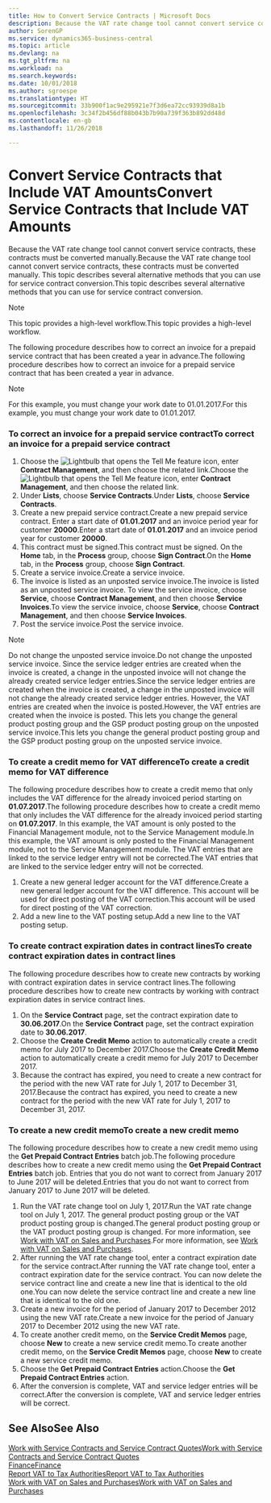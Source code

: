 ```yaml
---
title: How to Convert Service Contracts | Microsoft Docs
description: Because the VAT rate change tool cannot convert service contracts, these contracts must be converted manually. This topic describes several alternative methods that you can use for service contract conversion.
author: SorenGP
ms.service: dynamics365-business-central
ms.topic: article
ms.devlang: na
ms.tgt_pltfrm: na
ms.workload: na
ms.search.keywords: 
ms.date: 10/01/2018
ms.author: sgroespe
ms.translationtype: HT
ms.sourcegitcommit: 33b900f1ac9e295921e7f3d6ea72cc93939d8a1b
ms.openlocfilehash: 3c34f2b456df88b043b7b90a739f363b892dd48d
ms.contentlocale: en-gb
ms.lasthandoff: 11/26/2018

---
```

# <a name="convert-service-contracts-that-include-vat-amounts"></a><span data-ttu-id="15bfb-104">Convert Service Contracts that Include VAT Amounts</span><span class="sxs-lookup"><span data-stu-id="15bfb-104">Convert Service Contracts that Include VAT Amounts</span></span>
<span data-ttu-id="15bfb-105">Because the VAT rate change tool cannot convert service contracts, these contracts must be converted manually.</span><span class="sxs-lookup"><span data-stu-id="15bfb-105">Because the VAT rate change tool cannot convert service contracts, these contracts must be converted manually.</span></span> <span data-ttu-id="15bfb-106">This topic describes several alternative methods that you can use for service contract conversion.</span><span class="sxs-lookup"><span data-stu-id="15bfb-106">This topic describes several alternative methods that you can use for service contract conversion.</span></span>  

> [!NOTE]  
>  <span data-ttu-id="15bfb-107">This topic provides a high-level workflow.</span><span class="sxs-lookup"><span data-stu-id="15bfb-107">This topic provides a high-level workflow.</span></span>  

 <span data-ttu-id="15bfb-108">The following procedure describes how to correct an invoice for a prepaid service contract that has been created a year in advance.</span><span class="sxs-lookup"><span data-stu-id="15bfb-108">The following procedure describes how to correct an invoice for a prepaid service contract that has been created a year in advance.</span></span>  

> [!NOTE]  
>  <span data-ttu-id="15bfb-109">For this example, you must change your work date to 01.01.2017.</span><span class="sxs-lookup"><span data-stu-id="15bfb-109">For this example, you must change your work date to 01.01.2017.</span></span>  

### <a name="to-correct-an-invoice-for-a-prepaid-service-contract"></a><span data-ttu-id="15bfb-110">To correct an invoice for a prepaid service contract</span><span class="sxs-lookup"><span data-stu-id="15bfb-110">To correct an invoice for a prepaid service contract</span></span>  
1. <span data-ttu-id="15bfb-111">Choose the ![Lightbulb that opens the Tell Me feature](media/ui-search/search_small.png "Tell me what you want to do") icon, enter **Contract Management**, and then choose the related link.</span><span class="sxs-lookup"><span data-stu-id="15bfb-111">Choose the ![Lightbulb that opens the Tell Me feature](media/ui-search/search_small.png "Tell me what you want to do") icon, enter **Contract Management**, and then choose the related link.</span></span>  
2. <span data-ttu-id="15bfb-112">Under **Lists**, choose **Service Contracts**.</span><span class="sxs-lookup"><span data-stu-id="15bfb-112">Under **Lists**, choose **Service Contracts**.</span></span>  
3. <span data-ttu-id="15bfb-113">Create a new prepaid service contract.</span><span class="sxs-lookup"><span data-stu-id="15bfb-113">Create a new prepaid service contract.</span></span> <span data-ttu-id="15bfb-114">Enter a start date of **01.01.2017** and an invoice period year for customer **20000**.</span><span class="sxs-lookup"><span data-stu-id="15bfb-114">Enter a start date of **01.01.2017** and an invoice period year for customer **20000**.</span></span>  
4. <span data-ttu-id="15bfb-115">This contract must be signed.</span><span class="sxs-lookup"><span data-stu-id="15bfb-115">This contract must be signed.</span></span> <span data-ttu-id="15bfb-116">On the **Home** tab, in the **Process** group, choose **Sign Contract**.</span><span class="sxs-lookup"><span data-stu-id="15bfb-116">On the **Home** tab, in the **Process** group, choose **Sign Contract**.</span></span>  
5. <span data-ttu-id="15bfb-117">Create a service invoice.</span><span class="sxs-lookup"><span data-stu-id="15bfb-117">Create a service invoice.</span></span>
6. <span data-ttu-id="15bfb-118">The invoice is listed as an unposted service invoice.</span><span class="sxs-lookup"><span data-stu-id="15bfb-118">The invoice is listed as an unposted service invoice.</span></span> <span data-ttu-id="15bfb-119">To view the service invoice, choose **Service**, choose **Contract Management**, and then choose **Service Invoices**.</span><span class="sxs-lookup"><span data-stu-id="15bfb-119">To view the service invoice, choose **Service**, choose **Contract Management**, and then choose **Service Invoices**.</span></span>  
7. <span data-ttu-id="15bfb-120">Post the service invoice.</span><span class="sxs-lookup"><span data-stu-id="15bfb-120">Post the service invoice.</span></span>  

> [!NOTE]  
>  <span data-ttu-id="15bfb-121">Do not change the unposted service invoice.</span><span class="sxs-lookup"><span data-stu-id="15bfb-121">Do not change the unposted service invoice.</span></span> <span data-ttu-id="15bfb-122">Since the service ledger entries are created when the invoice is created, a change in the unposted invoice will not change the already created service ledger entries.</span><span class="sxs-lookup"><span data-stu-id="15bfb-122">Since the service ledger entries are created when the invoice is created, a change in the unposted invoice will not change the already created service ledger entries.</span></span> <span data-ttu-id="15bfb-123">However, the VAT entries are created when the invoice is posted.</span><span class="sxs-lookup"><span data-stu-id="15bfb-123">However, the VAT entries are created when the invoice is posted.</span></span> <span data-ttu-id="15bfb-124">This lets you change the general product posting group and the GSP product posting group on the unposted service invoice.</span><span class="sxs-lookup"><span data-stu-id="15bfb-124">This lets you change the general product posting group and the GSP product posting group on the unposted service invoice.</span></span>  

### <a name="to-create-a-credit-memo-for-vat-difference"></a><span data-ttu-id="15bfb-125">To create a credit memo for VAT difference</span><span class="sxs-lookup"><span data-stu-id="15bfb-125">To create a credit memo for VAT difference</span></span>  
<span data-ttu-id="15bfb-126">The following procedure describes how to create a credit memo that only includes the VAT difference for the already invoiced period starting on **01.07.2017**.</span><span class="sxs-lookup"><span data-stu-id="15bfb-126">The following procedure describes how to create a credit memo that only includes the VAT difference for the already invoiced period starting on **01.07.2017**.</span></span> <span data-ttu-id="15bfb-127">In this example, the VAT amount is only posted to the Financial Management module, not to the Service Management module.</span><span class="sxs-lookup"><span data-stu-id="15bfb-127">In this example, the VAT amount is only posted to the Financial Management module, not to the Service Management module.</span></span> <span data-ttu-id="15bfb-128">The VAT entries that are linked to the service ledger entry will not be corrected.</span><span class="sxs-lookup"><span data-stu-id="15bfb-128">The VAT entries that are linked to the service ledger entry will not be corrected.</span></span>  

1. <span data-ttu-id="15bfb-129">Create a new general ledger account for the VAT difference.</span><span class="sxs-lookup"><span data-stu-id="15bfb-129">Create a new general ledger account for the VAT difference.</span></span> <span data-ttu-id="15bfb-130">This account will be used for direct posting of the VAT correction.</span><span class="sxs-lookup"><span data-stu-id="15bfb-130">This account will be used for direct posting of the VAT correction.</span></span>  
2. <span data-ttu-id="15bfb-131">Add a new line to the VAT posting setup.</span><span class="sxs-lookup"><span data-stu-id="15bfb-131">Add a new line to the VAT posting setup.</span></span>  

### <a name="to-create-contract-expiration-dates-in-contract-lines"></a><span data-ttu-id="15bfb-132">To create contract expiration dates in contract lines</span><span class="sxs-lookup"><span data-stu-id="15bfb-132">To create contract expiration dates in contract lines</span></span>  
<span data-ttu-id="15bfb-133">The following procedure describes how to create new contracts by working with contract expiration dates in service contract lines.</span><span class="sxs-lookup"><span data-stu-id="15bfb-133">The following procedure describes how to create new contracts by working with contract expiration dates in service contract lines.</span></span>  

1. <span data-ttu-id="15bfb-134">On the **Service Contract** page, set the contract expiration date to **30.06.2017**.</span><span class="sxs-lookup"><span data-stu-id="15bfb-134">On the **Service Contract** page, set the contract expiration date to **30.06.2017**.</span></span>  
2. <span data-ttu-id="15bfb-135">Choose the **Create Credit Memo** action to automatically create a credit memo for July 2017 to December 2017.</span><span class="sxs-lookup"><span data-stu-id="15bfb-135">Choose the **Create Credit Memo** action to automatically create a credit memo for July 2017 to December 2017.</span></span>  
3. <span data-ttu-id="15bfb-136">Because the contract has expired, you need to create a new contract for the period with the new VAT rate for July 1, 2017 to December 31, 2017.</span><span class="sxs-lookup"><span data-stu-id="15bfb-136">Because the contract has expired, you need to create a new contract for the period with the new VAT rate for July 1, 2017 to December 31, 2017.</span></span>  

### <a name="to-create-a-new-credit-memo"></a><span data-ttu-id="15bfb-137">To create a new credit memo</span><span class="sxs-lookup"><span data-stu-id="15bfb-137">To create a new credit memo</span></span>  
<span data-ttu-id="15bfb-138">The following procedure describes how to create a new credit memo using the **Get Prepaid Contract Entries** batch job.</span><span class="sxs-lookup"><span data-stu-id="15bfb-138">The following procedure describes how to create a new credit memo using the **Get Prepaid Contract Entries** batch job.</span></span> <span data-ttu-id="15bfb-139">Entries that you do not want to correct from January 2017 to June 2017 will be deleted.</span><span class="sxs-lookup"><span data-stu-id="15bfb-139">Entries that you do not want to correct from January 2017 to June 2017 will be deleted.</span></span>  

1. <span data-ttu-id="15bfb-140">Run the VAT rate change tool on July 1, 2017.</span><span class="sxs-lookup"><span data-stu-id="15bfb-140">Run the VAT rate change tool on July 1, 2017.</span></span> <span data-ttu-id="15bfb-141">The general product posting group or the VAT product posting group is changed.</span><span class="sxs-lookup"><span data-stu-id="15bfb-141">The general product posting group or the VAT product posting group is changed.</span></span> <span data-ttu-id="15bfb-142">For more information, see [Work with VAT on Sales and Purchases](finance-work-with-vat.md).</span><span class="sxs-lookup"><span data-stu-id="15bfb-142">For more information, see [Work with VAT on Sales and Purchases](finance-work-with-vat.md).</span></span>  
2. <span data-ttu-id="15bfb-143">After running the VAT rate change tool, enter a contract expiration date for the service contract.</span><span class="sxs-lookup"><span data-stu-id="15bfb-143">After running the VAT rate change tool, enter a contract expiration date for the service contract.</span></span> <span data-ttu-id="15bfb-144">You can now delete the service contract line and create a new line that is identical to the old one.</span><span class="sxs-lookup"><span data-stu-id="15bfb-144">You can now delete the service contract line and create a new line that is identical to the old one.</span></span>  
3. <span data-ttu-id="15bfb-145">Create a new invoice for the period of January 2017 to December 2012 using the new VAT rate.</span><span class="sxs-lookup"><span data-stu-id="15bfb-145">Create a new invoice for the period of January 2017 to December 2012 using the new VAT rate.</span></span>  
4. <span data-ttu-id="15bfb-146">To create another credit memo, on the **Service Credit Memos** page, choose **New** to create a new service credit memo.</span><span class="sxs-lookup"><span data-stu-id="15bfb-146">To create another credit memo, on the **Service Credit Memos** page, choose **New** to create a new service credit memo.</span></span>  
5. <span data-ttu-id="15bfb-147">Choose the **Get Prepaid Contract Entries** action.</span><span class="sxs-lookup"><span data-stu-id="15bfb-147">Choose the **Get Prepaid Contract Entries** action.</span></span>  
6. <span data-ttu-id="15bfb-148">After the conversion is complete, VAT and service ledger entries will be correct.</span><span class="sxs-lookup"><span data-stu-id="15bfb-148">After the conversion is complete, VAT and service ledger entries will be correct.</span></span>  

## <a name="see-also"></a><span data-ttu-id="15bfb-149">See Also</span><span class="sxs-lookup"><span data-stu-id="15bfb-149">See Also</span></span>  
[<span data-ttu-id="15bfb-150">Work with Service Contracts and Service Contract Quotes</span><span class="sxs-lookup"><span data-stu-id="15bfb-150">Work with Service Contracts and Service Contract Quotes</span></span>](service-how-to-create-service-contracts-and-service-contract-quotes.md)  
[<span data-ttu-id="15bfb-151">Finance</span><span class="sxs-lookup"><span data-stu-id="15bfb-151">Finance</span></span>](finance.md)  
[<span data-ttu-id="15bfb-152">Report VAT to Tax Authorities</span><span class="sxs-lookup"><span data-stu-id="15bfb-152">Report VAT to Tax Authorities</span></span>](finance-how-report-vat.md)  
[<span data-ttu-id="15bfb-153">Work with VAT on Sales and Purchases</span><span class="sxs-lookup"><span data-stu-id="15bfb-153">Work with VAT on Sales and Purchases</span></span>](finance-work-with-vat.md)  

